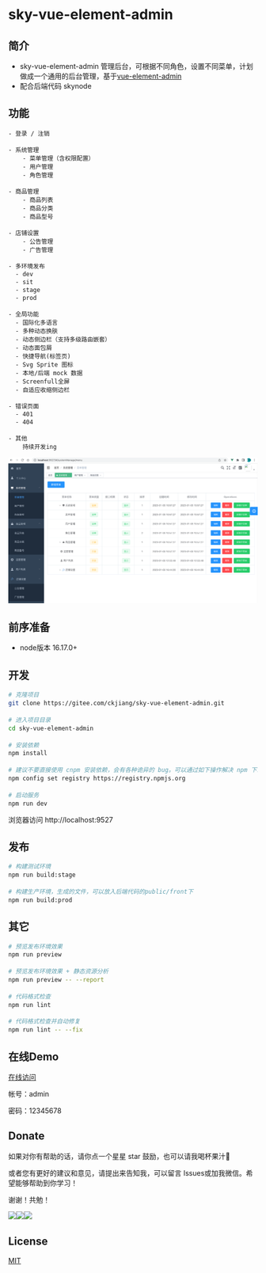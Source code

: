 <h1>
  sky-vue-element-admin
</h1>

## 简介

* sky-vue-element-admin 管理后台，可根据不同角色，设置不同菜单，计划做成一个通用的后台管理，基于[vue-element-admin](https://panjiachen.github.io/vue-element-admin)
* 配合后端代码 skynode

## 功能

```
- 登录 / 注销

- 系统管理
	- 菜单管理（含权限配置）
	- 用户管理
	- 角色管理

- 商品管理
	- 商品列表
	- 商品分类
	- 商品型号
	
- 店铺设置
	- 公告管理
	- 广告管理
	
- 多环境发布
  - dev
  - sit
  - stage
  - prod

- 全局功能
  - 国际化多语言
  - 多种动态换肤
  - 动态侧边栏（支持多级路由嵌套）
  - 动态面包屑
  - 快捷导航(标签页)
  - Svg Sprite 图标
  - 本地/后端 mock 数据
  - Screenfull全屏
  - 自适应收缩侧边栏

- 错误页面
  - 401
  - 404
 
- 其他
	持续开发ing
```

![功能截图](./image/funcs.png)

## 前序准备

- node版本 16.17.0+

  

## 开发

```bash
# 克隆项目
git clone https://gitee.com/ckjiang/sky-vue-element-admin.git

# 进入项目目录
cd sky-vue-element-admin

# 安装依赖
npm install

# 建议不要直接使用 cnpm 安装依赖，会有各种诡异的 bug。可以通过如下操作解决 npm 下载速度慢的问题
npm config set registry https://registry.npmjs.org

# 启动服务
npm run dev
```

浏览器访问 http://localhost:9527

## 发布

```bash
# 构建测试环境
npm run build:stage

# 构建生产环境，生成的文件，可以放入后端代码的public/front下
npm run build:prod
```

## 其它

```bash
# 预览发布环境效果
npm run preview

# 预览发布环境效果 + 静态资源分析
npm run preview -- --report

# 代码格式检查
npm run lint

# 代码格式检查并自动修复
npm run lint -- --fix
```

## 在线Demo

[在线访问](http://120.24.170.189:9011/)

帐号：admin

密码：12345678

## Donate

如果对你有帮助的话，请你点一个星星 star 鼓励，也可以请我喝杯果汁🍹

或者您有更好的建议和意见，请提出来告知我，可以留言 Issues或加我微信。希望能够帮助到你学习！

谢谢！共勉！

<img width="200" src="https://gitee.com/ckjiang/node-mysql-koa2/raw/main/image/wx.png"/><img width="200" src="https://gitee.com/ckjiang/node-mysql-koa2/raw/main/image/wx-pay.png"/><img width="200" src="https://gitee.com/ckjiang/node-mysql-koa2/raw/main/image/zfb-pay.png"/>

## License

[MIT](https://github.com/PanJiaChen/vue-element-admin/blob/master/LICENSE)

